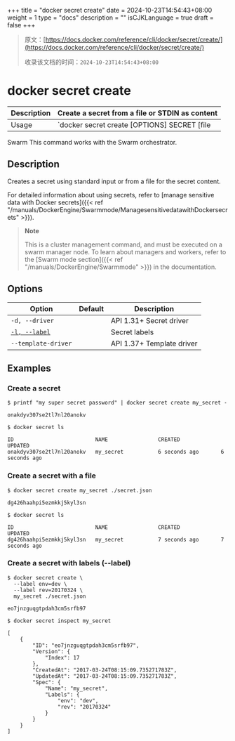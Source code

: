 +++
title = "docker secret create"
date = 2024-10-23T14:54:43+08:00
weight = 1
type = "docs"
description = ""
isCJKLanguage = true
draft = false
+++

> 原文：[https://docs.docker.com/reference/cli/docker/secret/create/](https://docs.docker.com/reference/cli/docker/secret/create/)
>
> 收录该文档的时间：`2024-10-23T14:54:43+08:00`

# docker secret create

| Description | Create a secret from a file or STDIN as content  |
| :---------- | ------------------------------------------------ |
| Usage       | `docker secret create [OPTIONS] SECRET [file|-]` |

Swarm This command works with the Swarm orchestrator.

## Description

Creates a secret using standard input or from a file for the secret content.

For detailed information about using secrets, refer to [manage sensitive data with Docker secrets]({{< ref "/manuals/DockerEngine/Swarmmode/ManagesensitivedatawithDockersecrets" >}}).

> **Note**
>
> This is a cluster management command, and must be executed on a swarm manager node. To learn about managers and workers, refer to the [Swarm mode section]({{< ref "/manuals/DockerEngine/Swarmmode" >}}) in the documentation.

## Options

| Option                                                       | Default | Description               |
| ------------------------------------------------------------ | ------- | ------------------------- |
| `-d, --driver`                                               |         | API 1.31+ Secret driver   |
| [`-l, --label`](https://docs.docker.com/reference/cli/docker/secret/create/#label) |         | Secret labels             |
| `--template-driver`                                          |         | API 1.37+ Template driver |

## Examples

### Create a secret



```console
$ printf "my super secret password" | docker secret create my_secret -

onakdyv307se2tl7nl20anokv

$ docker secret ls

ID                          NAME                CREATED             UPDATED
onakdyv307se2tl7nl20anokv   my_secret           6 seconds ago       6 seconds ago
```

### Create a secret with a file



```console
$ docker secret create my_secret ./secret.json

dg426haahpi5ezmkkj5kyl3sn

$ docker secret ls

ID                          NAME                CREATED             UPDATED
dg426haahpi5ezmkkj5kyl3sn   my_secret           7 seconds ago       7 seconds ago
```

### Create a secret with labels (--label)



```console
$ docker secret create \
  --label env=dev \
  --label rev=20170324 \
  my_secret ./secret.json

eo7jnzguqgtpdah3cm5srfb97
```



```console
$ docker secret inspect my_secret

[
    {
        "ID": "eo7jnzguqgtpdah3cm5srfb97",
        "Version": {
            "Index": 17
        },
        "CreatedAt": "2017-03-24T08:15:09.735271783Z",
        "UpdatedAt": "2017-03-24T08:15:09.735271783Z",
        "Spec": {
            "Name": "my_secret",
            "Labels": {
                "env": "dev",
                "rev": "20170324"
            }
        }
    }
]
```
